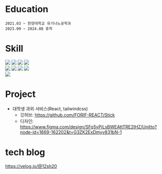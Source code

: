 # Education
```
2021.03 ~ 한양대학교 유기나노공학과
2023.09 ~ 2024.08 휴학
```

# Skill
<img src="https://img.shields.io/badge/HTML5-E34F26?style=for-the badge&logo=HTML5&logoColor=white">  <img src="https://img.shields.io/badge/CSS3-1572B6?style=for-the-badge&logo=CSS3&logoColor=white">  <img src="https://img.shields.io/badge/javascript-F7DF1E?style=for-the-badge&logo=javascript&logoColor=white">  <img src="https://img.shields.io/badge/typescript-3178C6?style=for-the-badge&logo=typescript&logoColor=white"><br><img src="https://img.shields.io/badge/react-61DAFB?style=for-the-badge&logo=react&logoColor=white">  <img src="https://img.shields.io/badge/next.js-000000?style=for-the-badge&logo=nextdotjs&logoColor=white">  <img src="https://img.shields.io/badge/tailwindcss-06B6D4?style=for-the-badge&logo=tailwindcss&logoColor=white">  <img src="https://img.shields.io/badge/recoil-3578E5?style=for-the-badge&logo=recoil&logoColor=white"> <br>
<img src="https://img.shields.io/badge/python-3776AB?style=for-the badge&logo=python&logoColor=white">


# Project
- 대학생 과외 서비스(React, tailwindcss)
  - 깃허브: https://github.com/FORIF-REACT/Stick
  - 디자인: https://www.figma.com/design/SFq5vPjLsBWEAttTRE2IHZ/Unitto?node-id=1669-162202&t=G3ZK2ExDmyv831bN-1


# tech blog
https://velog.io/@12sh20
